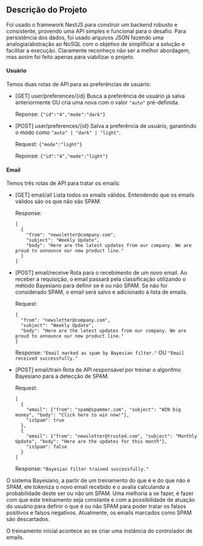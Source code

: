 ## Descrição do Projeto

Foi usado o framework NestJS para construir um backend robusto e consistente, provendo uma API simples e funcional para o desafio.
Para persistência dos dados, foi usado arquivos JSON fazendo uma analogia/abstração ao NoSQL com o objetivo de simplificar a solução e facilitar a execução. Claramente reconheço não ser a melhor abordagem, mas assim foi feito apenas para viabilizar o projeto.

#### Usuário
Temos duas rotas de API para as preferências de usuário:
- [GET] user/preferences/{id}
  Busca a preferência de usuário já salva anteriormente OU cria uma nova com o valor `"auto"` pré-definida.

  Reponse:
  `{"id":"4","mode":"dark"}`

- [POST] user/preferences/{id}
  Salva a preferência de usuário, garantindo o modo como `"auto" | "dark" | "light"`.

  Request:
  `{"mode":"light"}`

  Reponse:
  `{"id":"4","mode":"light"}`

#### Email
Temos três rotas de API para tratar os emails:
- [GET] email/all
  Lista todos os emails válidos. Entendendo que os emails válidos são os que não são SPAM.

  Response:
  ```
  [
    {
      "from": "newsletter@company.com",
      "subject": "Weekly Update",
      "body": "Here are the latest updates from our company. We are proud to announce our new product line."
    }
  ]
  ```

- [POST] email/receive
  Rota para o recebimento de um novo email. Ao receber a requisição, o email passará pela classificação utilizando o método Bayesiano para definir se é ou não SPAM. Se não for considerado SPAM, o email será salvo e adicionado à lista de emails.

  Request:
  ```
  {
    "from": "newsletter@company.com",
    "subject": "Weekly Update",
    "body": "Here are the latest updates from our company. We are proud to announce our new product line."
  }
  ```
  Response:
  `"Email marked as spam by Bayesian filter."`
  OU
  `"Email received successfully."`

- [POST] email/train
  Rota de API responsável por treinar o algorítmo Bayesiano para a detecção de SPAM.

  Request:
  ```
  [
    {
      "email": {"from": "spam@spammer.com", "subject": "WIN big money", "body": "Click here to win now!"},
      "isSpam": true
    },
    {
      "email": {"from": "newsletter@trusted.com", "subject": "Monthly Update", "body": "Here are the updates for this month"},
      "isSpam": false
    }
  ]
  ```
  Response:
  `"Bayesian filter trained successfully."`

O sistema Bayesiano, a partir de um treinamento do que é e do que não é SPAM, ele tokeniza o novo email recebido e o avalia calculando a probabilidade deste ser ou não um SPAM.
Uma melhoria a se fazer, é fazer com que este treinamento seja constante e com a possibilidade de atuação do usuário para definir o que é ou não SPAM para poder tratar os falsos positivos e falsos negativos.
Atualmente, os emails marcados como SPAM são descartados.

O treinamento inicial acontece ao se criar uma instância do controlador de emails.
